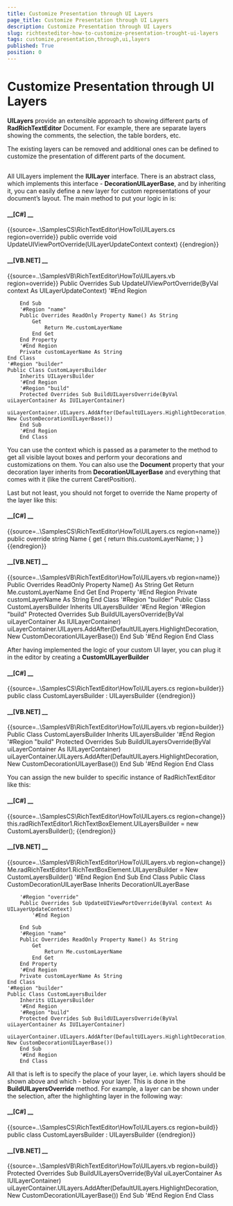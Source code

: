 ```yaml
---
title: Customize Presentation through UI Layers
page_title: Customize Presentation through UI Layers
description: Customize Presentation through UI Layers
slug: richtexteditor-how-to-customize-presentation-trought-ui-layers
tags: customize,presentation,through,ui,layers
published: True
position: 0
---
```


# Customize Presentation through UI Layers



__UILayers__ provide an extensible approach to showing different parts of __RadRichTextEditor__ Document.
        For example, there are separate layers showing the comments, the selection, the table borders, etc.
      

The existing layers can be removed and additional ones can be defined to customize the presentation of different parts of the document.
      

## 

All UILayers implement the __IUILayer__ interface. There is an abstract class, which implements this interface -
          __DecorationUILayerBase__, and by inheriting it, you can easily define a new layer for custom representations of your
          document’s layout. The main method to put your logic in is:
        

#### __[C#] __

{{source=..\SamplesCS\RichTextEditor\HowTo\UILayers.cs region=override}}
	        public override void UpdateUIViewPortOverride(UILayerUpdateContext context)
	{{endregion}}



#### __[VB.NET] __

{{source=..\SamplesVB\RichTextEditor\HowTo\UILayers.vb region=override}}
	    Public Overrides Sub UpdateUIViewPortOverride(ByVal context As UILayerUpdateContext)
	        '#End Region
	
	    End Sub
	    '#Region "name"
	    Public Overrides ReadOnly Property Name() As String
	        Get
	            Return Me.customLayerName
	        End Get
	    End Property
	    '#End Region
	    Private customLayerName As String
	End Class
	'#Region "builder"
	Public Class CustomLayersBuilder
	    Inherits UILayersBuilder
	    '#End Region
	    '#Region "build"
	    Protected Overrides Sub BuildUILayersOverride(ByVal uiLayerContainer As IUILayerContainer)
	        uiLayerContainer.UILayers.AddAfter(DefaultUILayers.HighlightDecoration, New CustomDecorationUILayerBase())
	    End Sub
	    '#End Region
		End Class
	



You can use the context which is passed as a parameter to the method to get all visible layout boxes and perform your decorations and customizations on them.
          You can also use the __Document__ property that your decoration layer inherits from __DecorationUILayerBase__
          and everything that comes with it (like the current CaretPosition).
        

Last but not least, you should not forget to override the Name property of the layer like this:

#### __[C#] __

{{source=..\SamplesCS\RichTextEditor\HowTo\UILayers.cs region=name}}
	        public override string Name
	        {
	            get
	            {
	                return this.customLayerName;
	            }
	        }
	{{endregion}}



#### __[VB.NET] __

{{source=..\SamplesVB\RichTextEditor\HowTo\UILayers.vb region=name}}
	    Public Overrides ReadOnly Property Name() As String
	        Get
	            Return Me.customLayerName
	        End Get
	    End Property
	    '#End Region
	    Private customLayerName As String
	End Class
	'#Region "builder"
	Public Class CustomLayersBuilder
	    Inherits UILayersBuilder
	    '#End Region
	    '#Region "build"
	    Protected Overrides Sub BuildUILayersOverride(ByVal uiLayerContainer As IUILayerContainer)
	        uiLayerContainer.UILayers.AddAfter(DefaultUILayers.HighlightDecoration, New CustomDecorationUILayerBase())
	    End Sub
	    '#End Region
		End Class
	



After having implemented the logic of your custom UI layer, you can plug it in the editor by creating a __CustomUILayerBuilder__

#### __[C#] __

{{source=..\SamplesCS\RichTextEditor\HowTo\UILayers.cs region=builder}}
	    public class CustomLayersBuilder : UILayersBuilder
	{{endregion}}



#### __[VB.NET] __

{{source=..\SamplesVB\RichTextEditor\HowTo\UILayers.vb region=builder}}
	Public Class CustomLayersBuilder
	    Inherits UILayersBuilder
	    '#End Region
	    '#Region "build"
	    Protected Overrides Sub BuildUILayersOverride(ByVal uiLayerContainer As IUILayerContainer)
	        uiLayerContainer.UILayers.AddAfter(DefaultUILayers.HighlightDecoration, New CustomDecorationUILayerBase())
	    End Sub
	    '#End Region
		End Class
	



You can assign the new builder to specific instance of RadRichTextEditor like this:
        

#### __[C#] __

{{source=..\SamplesCS\RichTextEditor\HowTo\UILayers.cs region=change}}
	            this.radRichTextEditor1.RichTextBoxElement.UILayersBuilder = new CustomLayersBuilder();
	{{endregion}}



#### __[VB.NET] __

{{source=..\SamplesVB\RichTextEditor\HowTo\UILayers.vb region=change}}
	        Me.radRichTextEditor1.RichTextBoxElement.UILayersBuilder = New CustomLayersBuilder()
	        '#End Region
	    End Sub
	End Class
	Public Class CustomDecorationUILayerBase
	    Inherits DecorationUILayerBase
	
	    '#Region "override"
	    Public Overrides Sub UpdateUIViewPortOverride(ByVal context As UILayerUpdateContext)
	        '#End Region
	
	    End Sub
	    '#Region "name"
	    Public Overrides ReadOnly Property Name() As String
	        Get
	            Return Me.customLayerName
	        End Get
	    End Property
	    '#End Region
	    Private customLayerName As String
	End Class
	'#Region "builder"
	Public Class CustomLayersBuilder
	    Inherits UILayersBuilder
	    '#End Region
	    '#Region "build"
	    Protected Overrides Sub BuildUILayersOverride(ByVal uiLayerContainer As IUILayerContainer)
	        uiLayerContainer.UILayers.AddAfter(DefaultUILayers.HighlightDecoration, New CustomDecorationUILayerBase())
	    End Sub
	    '#End Region
		End Class
	



All that is left is to specify the place of your layer, i.e. which layers should be shown above and which - below your layer. This is done in the
          __BuildUILayersOverride__ method. For example, a layer can be shown under the selection, after the highlighting layer in the
          following way:
        

#### __[C#] __

{{source=..\SamplesCS\RichTextEditor\HowTo\UILayers.cs region=build}}
	    public class CustomLayersBuilder : UILayersBuilder
	{{endregion}}



#### __[VB.NET] __

{{source=..\SamplesVB\RichTextEditor\HowTo\UILayers.vb region=build}}
	    Protected Overrides Sub BuildUILayersOverride(ByVal uiLayerContainer As IUILayerContainer)
	        uiLayerContainer.UILayers.AddAfter(DefaultUILayers.HighlightDecoration, New CustomDecorationUILayerBase())
	    End Sub
	    '#End Region
		End Class
	


